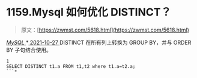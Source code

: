 <!--yml
category: 未分类
date: 0001-01-01 00:00:00
-->

# 1159.Mysql 如何优化 DISTINCT？

> 原文：[https://zwmst.com/5618.html](https://zwmst.com/5618.html)

   [ *MySQL* ](https://zwmst.com/mysql)*[ <time datetime="2021-10-28T00:03:29+08:00"> 2021-10-27 </time> ](https://zwmst.com/5618.html)  DISTINCT 在所有列上转换为 GROUP BY，并与 ORDER BY 子句结合使用。

```
1
SELECT DISTINCT t1.a FROM t1,t2 where t1.a=t2.a;
```*